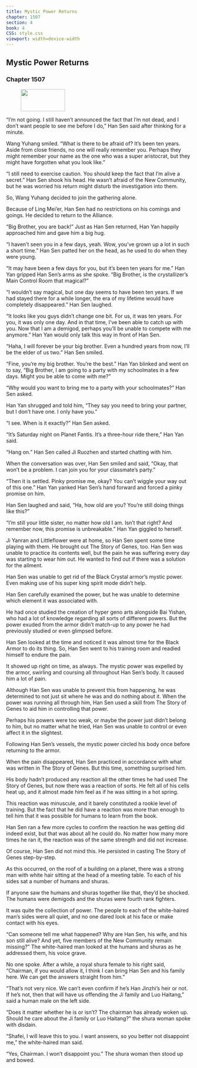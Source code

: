 ```yaml
---
title: Mystic Power Returns
chapter: 1507
section: 4
book: 4
CSS: style.css
viewport: width=device-width
---
```


## Mystic Power Returns

### Chapter 1507

<figure>
	<img src="../Images/gem.gif" alt="" id="gem" width="120" height="60" />
</figure>

“I’m not going. I still haven’t announced the fact that I’m not dead, and I don’t want people to see me before I do,” Han Sen said after thinking for a minute.

Wang Yuhang smiled. “What is there to be afraid of? It’s been ten years. Aside from close friends, no one will really remember you. Perhaps they might remember your name as the one who was a super aristocrat, but they might have forgotten what you look like.”

“I still need to exercise caution. You should keep the fact that I’m alive a secret.” Han Sen shook his head. He wasn’t afraid of the New Community, but he was worried his return might disturb the investigation into them.

So, Wang Yuhang decided to join the gathering alone.

Because of Ling Mei’er, Han Sen had no restrictions on his comings and goings. He decided to return to the Alliance.

“Big Brother, you are back!” Just as Han Sen returned, Han Yan happily approached him and gave him a big hug.

“I haven’t seen you in a few days, yeah. Wow, you’ve grown up a lot in such a short time.” Han Sen patted her on the head, as he used to do when they were young.

“It may have been a few days for you, but it’s been ten years for me.” Han Yan gripped Han Sen’s arms as she spoke. “Big Brother, is the crystallizer’s Main Control Room that magical?”

“I wouldn’t say magical, but one day seems to have been ten years. If we had stayed there for a while longer, the era of my lifetime would have completely disappeared.” Han Sen laughed.

“It looks like you guys didn’t change one bit. For us, it was ten years. For you, it was only one day. And in that time, I’ve been able to catch up with you. Now that I am a demigod, perhaps you’ll be unable to compete with me anymore.” Han Yan would only talk this way in front of Han Sen.

“Haha, I will forever be your big brother. Even a hundred years from now, I’ll be the elder of us two.” Han Sen smiled.

“Fine, you’re my big brother. You’re the best.” Han Yan blinked and went on to say, “Big Brother, I am going to a party with my schoolmates in a few days. Might you be able to come with me?”

“Why would you want to bring me to a party with your schoolmates?” Han Sen asked.

Han Yan shrugged and told him, “They say you need to bring your partner, but I don’t have one. I only have you.”

“I see. When is it exactly?” Han Sen asked.

“It’s Saturday night on Planet Fantis. It’s a three-hour ride there,” Han Yan said.

“Hang on.” Han Sen called Ji Ruozhen and started chatting with him.

When the conversation was over, Han Sen smiled and said, “Okay, that won’t be a problem. I can join you for your classmate’s party.”

“Then it is settled. Pinky promise me, okay? You can’t wiggle your way out of this one.” Han Yan yanked Han Sen’s hand forward and forced a pinky promise on him.

Han Sen laughed and said, “Ha, how old are you? You’re still doing things like this?”

“I’m still your little sister, no matter how old I am. Isn’t that right? And remember now, this promise is unbreakable.” Han Yan giggled to herself.

Ji Yanran and Littleflower were at home, so Han Sen spent some time playing with them. He brought out The Story of Genes, too. Han Sen was unable to practice its contents well, but the pain he was suffering every day was starting to wear him out. He wanted to find out if there was a solution for the ailment.

Han Sen was unable to get rid of the Black Crystal armor’s mystic power. Even making use of his super king spirit mode didn’t help.

Han Sen carefully examined the power, but he was unable to determine which element it was associated with.

He had once studied the creation of hyper geno arts alongside Bai Yishan, who had a lot of knowledge regarding all sorts of different powers. But the power exuded from the armor didn’t match-up to any power he had previously studied or even glimpsed before.

Han Sen looked at the time and noticed it was almost time for the Black Armor to do its thing. So, Han Sen went to his training room and readied himself to endure the pain.

It showed up right on time, as always. The mystic power was expelled by the armor, swirling and coursing all throughout Han Sen’s body. It caused him a lot of pain.

Although Han Sen was unable to prevent this from happening, he was determined to not just sit where he was and do nothing about it. When the power was running all through him, Han Sen used a skill from The Story of Genes to aid him in controlling that power.

Perhaps his powers were too weak, or maybe the power just didn’t belong to him, but no matter what he tried, Han Sen was unable to control or even affect it in the slightest.

Following Han Sen’s vessels, the mystic power circled his body once before returning to the armor.

When the pain disappeared, Han Sen practiced in accordance with what was written in The Story of Genes. But this time, something surprised him.

His body hadn’t produced any reaction all the other times he had used The Story of Genes, but now there was a reaction of sorts. He felt all of his cells heat up, and it almost made him feel as if he was sitting in a hot spring.

This reaction was minuscule, and it barely constituted a rookie level of training. But the fact that he did have a reaction was more than enough to tell him that it was possible for humans to learn from the book.

Han Sen ran a few more cycles to confirm the reaction he was getting did indeed exist, but that was about all he could do. No matter how many more times he ran it, the reaction was of the same strength and did not increase.

Of course, Han Sen did not mind this. He persisted in casting The Story of Genes step-by-step.

As this occurred, on the roof of a building on a planet, there was a strong man with white hair sitting at the head of a meeting table. To each of his sides sat a number of humans and shuras.

If anyone saw the humans and shuras together like that, they’d be shocked. The humans were demigods and the shuras were fourth rank fighters.

It was quite the collection of power. The people to each of the white-haired man’s sides were all quiet, and no one dared look at his face or make contact with his eyes.

“Can someone tell me what happened? Why are Han Sen, his wife, and his son still alive? And yet, five members of the New Community remain missing?” The white-haired man looked at the humans and shuras as he addressed them, his voice grave.

No one spoke. After a while, a royal shura female to his right said, “Chairman, if you would allow it, I think I can bring Han Sen and his family here. We can get the answers straight from him.”

“That’s not very nice. We can’t even confirm if he’s Han Jinzhi’s heir or not. If he’s not, then that will have us offending the Ji family and Luo Haitang,” said a human male on the left side.

“Does it matter whether he is or isn’t? The chairman has already woken up. Should he care about the Ji family or Luo Haitang?” the shura woman spoke with disdain.

“Shafei, I will leave this to you. I want answers, so you better not disappoint me,” the white-haired man said.

“Yes, Chairman. I won’t disappoint you.” The shura woman then stood up and bowed.